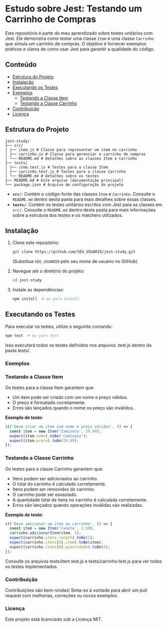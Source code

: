 # Estudo sobre Jest: Testando um Carrinho de Compras

Este repositório é parte do meu aprendizado sobre testes unitários com Jest. Ele demonstra como testar uma classe `Item` e uma classe `Carrinho` que simula um carrinho de compras. O objetivo é fornecer exemplos práticos e claros de como usar Jest para garantir a qualidade do código.

## Conteúdo

*   [Estrutura do Projeto](#estrutura-do-projeto)
*   [Instalação](#instalação)
*   [Executando os Testes](#executando-os-testes)
*   [Exemplos](#exemplos)
    *   [Testando a Classe Item](#testando-a-classe-item)
    *   [Testando a Classe Carrinho](#testando-a-classe-carrinho)
*   [Contribuição](#contribuição)
*   [Licença](#licença)

## Estrutura do Projeto
```
jest-study/
├── src/
│ ├── item.js # Classe para representar um item no carrinho
│ ├── carrinho.js # Classe para gerenciar o carrinho de compras
│ └── README.md # Detalhes sobre as classes Item e Carrinho
├── tests/
│ ├── item.test.js # Testes para a classe Item
│ ├── carrinho.test.js # Testes para a classe Carrinho
│ └── README.md # Detalhes sobre os testes
├── README.md # Este arquivo (documentação principal)
└── package.json # Arquivo de configuração do projeto
```

*   **`src/`**: Contém o código-fonte das classes `Item` e `Carrinho`. Consulte o `README.md` dentro desta pasta para mais detalhes sobre essas classes.
*   **`tests/`**: Contém os testes unitários escritos com Jest para as classes em `src/`. Consulte o `README.md` dentro desta pasta para mais informações sobre a estrutura dos testes e os matchers utilizados.

## Instalação

1.  Clone este repositório:

    ```bash
    git clone https://github.com/SEU_USUARIO/jest-study.git
    ```

    (Substitua `SEU_USUARIO` pelo seu nome de usuário no GitHub).

2.  Navegue até o diretório do projeto:

    ```bash
    cd jest-study
    ```

3.  Instale as dependências:

    ```bash
    npm install  # ou yarn install
    ```

## Executando os Testes

Para executar os testes, utilize o seguinte comando:

```bash
npm test  # ou yarn test
```
Isso executará todos os testes definidos nos arquivos .test.js dentro da pasta tests/.

### Exemplos
### Testando a Classe Item
Os testes para a classe Item garantem que:

*   Um item pode ser criado com um nome e preço válidos.
*   O preço é formatado corretamente.
*   Erros são lançados quando o nome ou preço são inválidos.

**Exemplo de teste:**
```javaScript
it('Deve criar um item com nome e preço válidos', () => {
  const item = new Item('Camiseta', 29.99);
  expect(item.nome).toBe('Camiseta');
  expect(item.preco).toBe(29.99);
});
```
### Testando a Classe Carrinho
Os testes para a classe Carrinho garantem que:

*   Itens podem ser adicionados ao carrinho.
*   O total do carrinho é calculado corretamente.
*   Itens podem ser removidos do carrinho.
*   O carrinho pode ser esvaziado.
*   A quantidade total de itens no carrinho é calculada corretamente.
*   Erros são lançados quando operações inválidas são realizadas.

**Exemplo de teste:**
```javaScript
it('Deve adicionar um item ao carrinho', () => {
  const item = new Item('Caneta', 2.50);
  carrinho.adicionarItem(item, 2);
  expect(carrinho.itens.length).toBe(1);
  expect(carrinho.itens[0].item).toBe(item);
  expect(carrinho.itens[0].quantidade).toBe(2);
});
```

Consulte os arquivos tests/item.test.js e tests/carrinho.test.js para ver todos os testes implementados.

### Contribuição
Contribuições são bem-vindas! Sinta-se à vontade para abrir um pull request com melhorias, correções ou novos exemplos.

### Licença
Este projeto está licenciado sob a Licença MIT.
